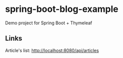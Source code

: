 # spring-boot-blog-example
Demo project for Spring Boot + Thymeleaf

## Links

Article's list: [http://localhost:8080/api/articles](http://localhost:8080/api/articles)
